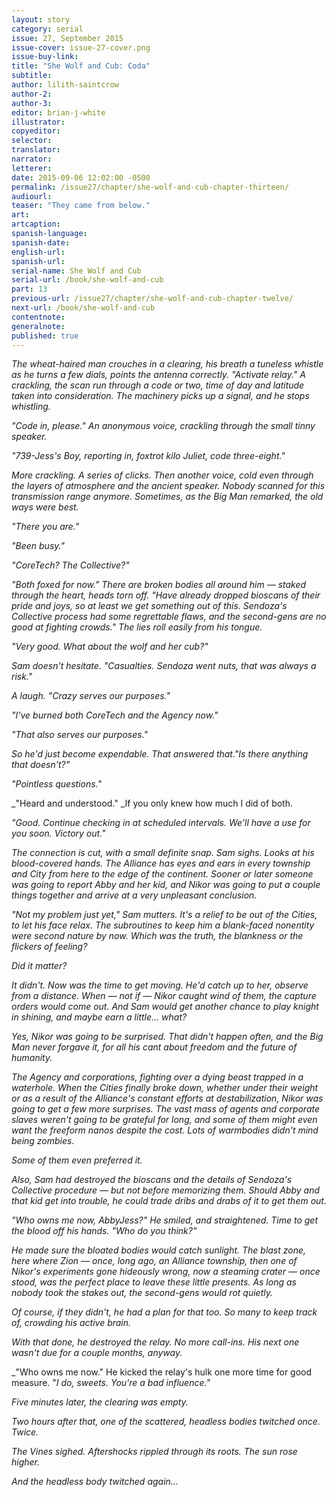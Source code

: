 ```yaml
---
layout: story
category: serial
issue: 27, September 2015
issue-cover: issue-27-cover.png
issue-buy-link:
title: "She Wolf and Cub: Coda"
subtitle:
author: lilith-saintcrow
author-2:
author-3:
editor: brian-j-white
illustrator:
copyeditor:
selector:
translator:
narrator:
letterer:
date: 2015-09-06 12:02:00 -0500
permalink: /issue27/chapter/she-wolf-and-cub-chapter-thirteen/
audiourl:
teaser: "They came from below."
art:
artcaption:
spanish-language:
spanish-date:
english-url:
spanish-url:
serial-name: She Wolf and Cub
serial-url: /book/she-wolf-and-cub
part: 13
previous-url: /issue27/chapter/she-wolf-and-cub-chapter-twelve/
next-url: /book/she-wolf-and-cub
contentnote:
generalnote:
published: true
---
```



_The wheat-haired man crouches in a clearing, his breath a tuneless whistle as he turns a few dials, points the antenna correctly. "Activate relay." A crackling, the scan run through a code or two, time of day and latitude taken into consideration. The machinery picks up a signal, and he stops whistling._

_"Code in, please." An anonymous voice, crackling through the small tinny speaker._

_"739-Jess's Boy, reporting in, foxtrot kilo Juliet, code three-eight."_

_More crackling. A series of clicks. Then another voice, cold even through the layers of atmosphere and the ancient speaker. Nobody scanned for this transmission range anymore. Sometimes, as the Big Man remarked, the old ways were best._

_"There you are."_

_"Been busy."_

_"CoreTech? The Collective?"_

_"Both foxed for now." There are broken bodies all around him — staked through the heart, heads torn off. "Have already dropped bioscans of their pride and joys, so at least we get something out of this. Sendoza's Collective process had some regrettable flaws, and the second-gens are no good at fighting crowds." The lies roll easily from his tongue._

_"Very good. What about the wolf and her cub?"_

_Sam doesn't hesitate. "Casualties. Sendoza went nuts, that was always a risk."_

_A laugh. "Crazy serves our purposes."_

_"I've burned both CoreTech and the Agency now."_

_"That also serves our purposes."_

_So he'd just become expendable. That answered that."Is there anything that doesn't?"_

_"Pointless questions."_

_"Heard and understood." _If you only knew how much I did of both.

_"Good. Continue checking in at scheduled intervals. We'll have a use for you soon. Victory out."_

_The connection is cut, with a small definite snap. Sam sighs. Looks at his blood-covered hands. The Alliance has eyes and ears in every township and City from here to the edge of the continent. Sooner or later someone was going to report Abby and her kid, and Nikor was going to put a couple things together and arrive at a very unpleasant conclusion._

_"Not my problem just yet," Sam mutters. It's a relief to be out of the Cities, to let his face relax. The subroutines to keep him a blank-faced nonentity were second nature by now. Which was the truth, the blankness or the flickers of feeling?_

_Did it matter?_

_It didn't. Now was the time to get moving. He'd catch up to her, observe from a distance. When — not if — Nikor caught wind of them, the capture orders would come out. And Sam would get another chance to play knight in shining, and maybe earn a little… what?_

_Yes, Nikor was going to be surprised. That didn't happen often, and the Big Man never forgave it, for all his cant about freedom and the future of humanity._

_The Agency and corporations, fighting over a dying beast trapped in a waterhole. When the Cities finally broke down, whether under their weight or as a result of the Alliance's constant efforts at destabilization, Nikor was going to get a few more surprises. The vast mass of agents and corporate slaves weren't going to be grateful for long, and some of them might even want the freeform nanos despite the cost. Lots of warmbodies didn't mind being zombies._

_Some of them even preferred it._

_Also, Sam had destroyed the bioscans and the details of Sendoza's Collective procedure — but not before memorizing them. Should Abby and that kid get into trouble, he could trade dribs and drabs of it to get them out._

_"Who owns me now, AbbyJess?" He smiled, and straightened. Time to get the blood off his hands. "Who do you think?"_

_He made sure the bloated bodies would catch sunlight. The blast zone, here where Zion — once, long ago, an Alliance township, then one of Nikor's experiments gone hideously wrong, now a steaming crater — once stood, was the perfect place to leave these little presents. As long as nobody took the stakes out, the second-gens would rot quietly._

_Of course, if they didn't, he had a plan for that too. So many to keep track of, crowding his active brain._

_With that done, he destroyed the relay. No more call-ins. His next one wasn't due for a couple months, anyway._

_"Who owns me now." He kicked the relay's hulk one more time for good measure. "_I do, sweets. You're a bad influence."_

_Five minutes later, the clearing was empty._

_Two hours after that, one of the scattered, headless bodies twitched once. Twice._

_The Vines sighed. Aftershocks rippled through its roots. The sun rose higher._

_And the headless body twitched again…_
